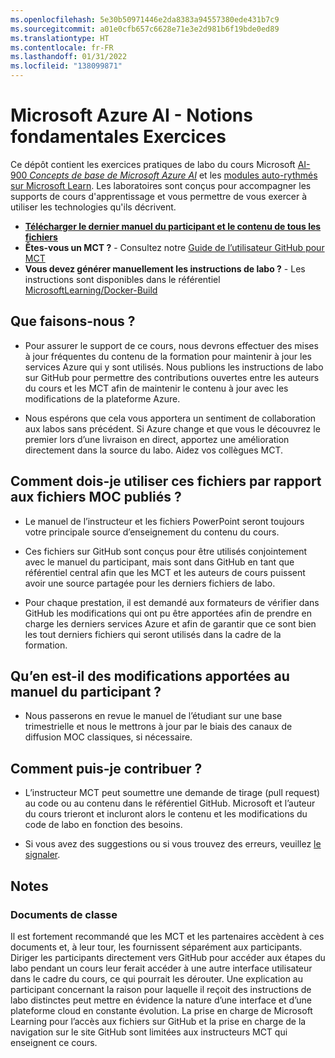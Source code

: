 ```yaml
---
ms.openlocfilehash: 5e30b50971446e2da8383a94557380ede431b7c9
ms.sourcegitcommit: a01e0cfb657c6628e71e3e2d981b6f19bde0ed89
ms.translationtype: HT
ms.contentlocale: fr-FR
ms.lasthandoff: 01/31/2022
ms.locfileid: "138099871"
---
```

# <a name="microsoft-azure-ai-fundamentals-exercises"></a>Microsoft Azure AI - Notions fondamentales Exercices

Ce dépôt contient les exercices pratiques de labo du cours Microsoft [AI-900 *Concepts de base de Microsoft Azure AI*](https://docs.microsoft.com/en-us/learn/certifications/courses/ai-900t00) et les [modules auto-rythmés sur Microsoft Learn](https://docs.microsoft.com/learn/certifications/azure-ai-fundamentals). Les laboratoires sont conçus pour accompagner les supports de cours d'apprentissage et vous permettre de vous exercer à utiliser les technologies qu'ils décrivent. 

- **[Télécharger le dernier manuel du participant et le contenu de tous les fichiers](../../releases/latest)**
- **Êtes-vous un MCT ?** - Consultez notre [Guide de l’utilisateur GitHub pour MCT](https://microsoftlearning.github.io/MCT-User-Guide/)
- **Vous devez générer manuellement les instructions de labo ?** - Les instructions sont disponibles dans le référentiel [MicrosoftLearning/Docker-Build](https://github.com/MicrosoftLearning/Docker-Build)

## <a name="what-are-we-doing"></a>Que faisons-nous ?

- Pour assurer le support de ce cours, nous devrons effectuer des mises à jour fréquentes du contenu de la formation pour maintenir à jour les services Azure qui y sont utilisés.  Nous publions les instructions de labo sur GitHub pour permettre des contributions ouvertes entre les auteurs du cours et les MCT afin de maintenir le contenu à jour avec les modifications de la plateforme Azure.

- Nous espérons que cela vous apportera un sentiment de collaboration aux labos sans précédent. Si Azure change et que vous le découvrez le premier lors d’une livraison en direct, apportez une amélioration directement dans la source du labo.  Aidez vos collègues MCT.

## <a name="how-should-i-use-these-files-relative-to-the-released-moc-files"></a>Comment dois-je utiliser ces fichiers par rapport aux fichiers MOC publiés ?

- Le manuel de l’instructeur et les fichiers PowerPoint seront toujours votre principale source d’enseignement du contenu du cours.

- Ces fichiers sur GitHub sont conçus pour être utilisés conjointement avec le manuel du participant, mais sont dans GitHub en tant que référentiel central afin que les MCT et les auteurs de cours puissent avoir une source partagée pour les derniers fichiers de labo.

- Pour chaque prestation, il est demandé aux formateurs de vérifier dans GitHub les modifications qui ont pu être apportées afin de prendre en charge les derniers services Azure et afin de garantir que ce sont bien les tout derniers fichiers qui seront utilisés dans la cadre de la formation.

## <a name="what-about-changes-to-the-student-handbook"></a>Qu’en est-il des modifications apportées au manuel du participant ?

- Nous passerons en revue le manuel de l’étudiant sur une base trimestrielle et nous le mettrons à jour par le biais des canaux de diffusion MOC classiques, si nécessaire.

## <a name="how-do-i-contribute"></a>Comment puis-je contribuer ?

- L’instructeur MCT peut soumettre une demande de tirage (pull request) au code ou au contenu dans le référentiel GitHub. Microsoft et l’auteur du cours trieront et incluront alors le contenu et les modifications du code de labo en fonction des besoins.

- Si vous avez des suggestions ou si vous trouvez des erreurs, veuillez [le signaler](https://docs.microsoft.com/learn/support/troubleshooting#report-feedback).

## <a name="notes"></a>Notes 

### <a name="classroom-materials"></a>Documents de classe

Il est fortement recommandé que les MCT et les partenaires accèdent à ces documents et, à leur tour, les fournissent séparément aux participants.  Diriger les participants directement vers GitHub pour accéder aux étapes du labo pendant un cours leur ferait accéder à une autre interface utilisateur dans le cadre du cours, ce qui pourrait les dérouter. Une explication au participant concernant la raison pour laquelle il reçoit des instructions de labo distinctes peut mettre en évidence la nature d’une interface et d’une plateforme cloud en constante évolution. La prise en charge de Microsoft Learning pour l’accès aux fichiers sur GitHub et la prise en charge de la navigation sur le site GitHub sont limitées aux instructeurs MCT qui enseignent ce cours.
